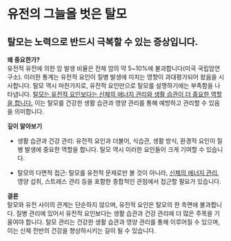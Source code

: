 
# 유전의 그늘을 벗은 탈모

## 탈모는 노력으로 반드시 극복할 수 있는 증상입니다.

**왜 중요한가?**   
유전적 유전에 의한 암 발생 비율은 전체 암의 약 5~10%에 불과합니다(미국 국립암연구소). 이러한 통계는 유전적 요인이 질병 발생에 미치는 영향이 과대평가되어 왔음을 시사합니다. 탈모 역시 마찬가지로, 유전적 요인만으로 탈모를 설명하기에는 부족함을 나타냅니다. [탈모는 유전적 요인보다는 신체의 에너지 관리와 생활 습관이 더 중요한 역할을 합니다.](/m04/m0402) 이는 탈모를 건강한 생활 습관과 영양 관리를 통해 예방하고 관리할 수 있음을 의미합니다. 

**깊이 알아보기**

- 생활 습관과 건강 관리: 유전적 요인과 더불어, 식습관, 생활 방식, 환경적 요인이 질병 발생에 중요한 역할을 합니다. 탈모 역시 이러한 요인들이 크게 기여할 수 있습니다.
 
- 탈모의 다면적 접근: 탈모를 유전적 문제로만 볼 것이 아니라, [신체의 에너지 관리](/m04/m0402/m040202), 영양 섭취, 스트레스 관리 등을 포함한 종합적인 관점에서 접근할 필요가 있습니다. 

**결론**  
탈모와 유전 사이의 관계는 단순하지 않으며, 유전적 요인은 탈모의 한 측면에 불과합니다. 질병 관리에 있어서 유전적 요인보다는 생활 습관과 건강 관리에 더 많은 주목을 기울여야 합니다. 탈모 관리는 건강한 생활 습관과 영양 관리를 통해 이루어질 수 있으며, 이는 신체 전반의 건강을 향상하시키는 길이 될 수 있습니다.
<!--stackedit_data:
eyJoaXN0b3J5IjpbLTEyMTIwNDQ2NjEsODQxNTI3NzY2LC0zMT
I3OTI3NDZdfQ==
-->